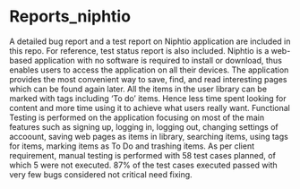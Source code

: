 # Reports_niphtio
A detailed bug report and a test report on Niphtio application are included in this repo.
For reference, test status report is also included. 
Niphtio is a web-based application with no software is required to install or download, thus enables users to access the application on all their devices. The application provides the most convenient way to save, find, and read interesting pages which can be found again later. All the items in the user library can be marked with tags including ‘To do’ items. Hence less time spent looking for content and more time using it to achieve what users really want. 
Functional Testing is performed on the application focusing on most of the main features such as signing up, logging in, logging out, changing settings of accoount, saving web pages as items in library, searching items, using tags for items, marking items as To Do and trashing items.
As per client requirement, manual testing is performed with 58 test cases planned, of which 5 were not executed. 87% of the test cases executed passed with very few bugs considered not critical need fixing.
